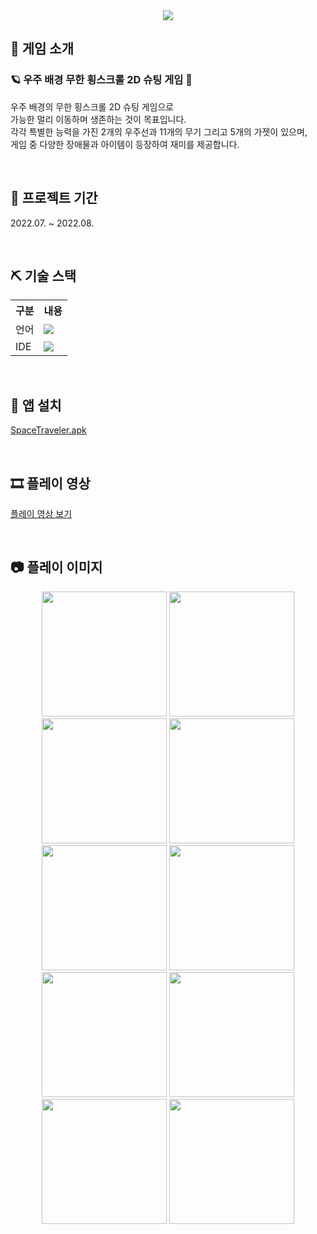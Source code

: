 <div align="center"><img src="https://github.com/user-attachments/assets/afb1a65c-428a-4229-94ee-4069dc66b383"/></div>

## 👀 게임 소개
### 🪐 우주 배경 무한 횡스크롤 2D 슈팅 게임 🔫
우주 배경의 무한 횡스크롤 2D 슈팅 게임으로<br>
가능한 멀리 이동하며 생존하는 것이 목표입니다.<br>
각각 특별한 능력을 가진 2개의 우주선과 11개의 무기 그리고 5개의 가젯이 있으며,<br>
게임 중 다양한 장애물과 아이템이 등장하여 재미를 제공합니다.

<br>

## 📅 프로젝트 기간
2022.07. ~ 2022.08.

<br>

## ⛏ 기술 스택
<table>
    <tr>
        <th>구분</th>
        <th>내용</th>
    </tr>
    <tr>
        <td>언어</td>
        <td>
            <img src="https://img.shields.io/badge/-C%23-000000?logo=Csharp&style=flat"/>
        </td>
    </tr>
    <tr>
        <td>IDE</td>
        <td>
            <img src="https://img.shields.io/badge/Unity-100000?style=flat-square&logo=unity&logoColor=white"/>
        </td>
    </tr>
</table>

<br>

## 📱 앱 설치
<a target="_blank" href="https://drive.google.com/file/d/1Aja1FJgEZoAK2JCB97OVqLzco_X72d2q/view?usp=drive_link">SpaceTraveler.apk</a>

<br>

## 🎞 플레이 영상
<a target="_blank" href="https://youtu.be/XuKyIYPBxcM">플레이 영상 보기</a>

<br>

## 📷 플레이 이미지
<div align="center">
    <img height=200 src="https://github.com/user-attachments/assets/3a732fbf-c96e-40bd-8a82-1491f7c78b5f"/>
    <img height=200 src="https://github.com/user-attachments/assets/7817fb07-4231-4d19-a785-f4263c13e841"/>
    <img height=200 src="https://github.com/user-attachments/assets/c385c5a0-bc0d-4946-9776-26c393e6ced6"/>
    <img height=200 src="https://github.com/user-attachments/assets/b76ef12c-0aa8-493c-a382-3c949bf20a51"/>
    <img height=200 src="https://github.com/user-attachments/assets/1cd49731-e3d8-4399-824b-bdd1b4b59c10"/>
    <img height=200 src="https://github.com/user-attachments/assets/6e6f287a-b823-42d0-9a2b-4dd3617712a7"/>
    <img height=200 src="https://github.com/user-attachments/assets/7e78c0ab-8b17-4fae-9ecb-a1798567fc33"/>
    <img height=200 src="https://github.com/user-attachments/assets/e25dc452-711d-4f38-ab1d-8890a96609f1"/>
    <img height=200 src="https://github.com/user-attachments/assets/bb83976d-a796-4f0e-8cde-f228cdcc0db8"/>
    <img height=200 src="https://github.com/user-attachments/assets/098c7c61-fffd-4a33-adb9-06c83856f5d7"/>
</div>
